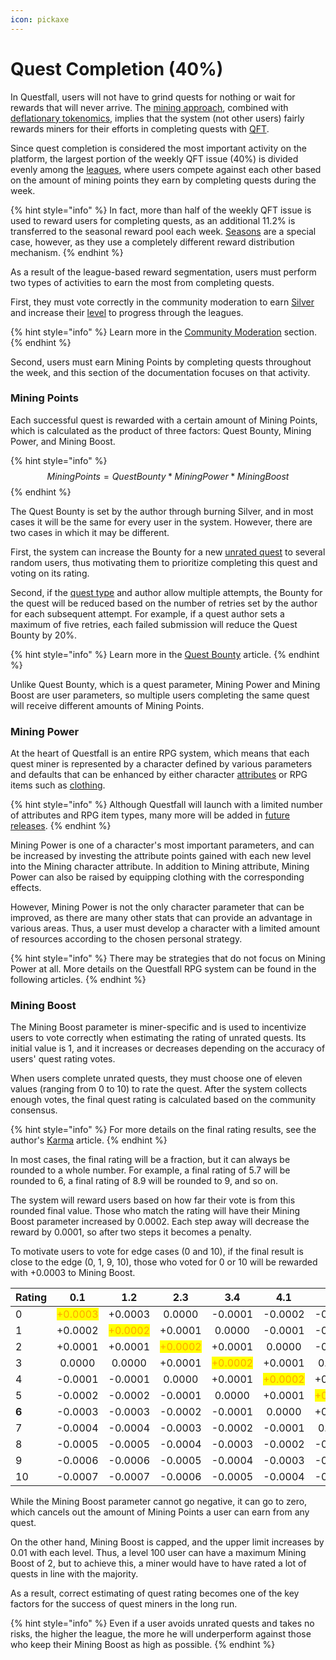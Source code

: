 ```yaml
---
icon: pickaxe
---
```


# Quest Completion (40%)

In Questfall, users will not have to grind quests for nothing or wait for rewards that will never arrive. The [mining approach](broken-reference), combined with [deflationary tokenomics](../../overview/token-burning.md), implies that the system (not other users) fairly rewards miners for their efforts in completing quests with [QFT](../../assets/questfall-tokens-qft.md).

Since quest completion is considered the most important activity on the platform, the largest portion of the weekly QFT issue (40%) is divided evenly among the [leagues](leagues.md), where users compete against each other based on the amount of mining points they earn by completing quests during the week.

{% hint style="info" %}
In fact, more than half of the weekly QFT issue is used to reward users for completing quests, as an additional 11.2% is transferred to the seasonal reward pool each week. [Seasons](../seasons-14.md) are a special case, however, as they use a completely different reward distribution mechanism.
{% endhint %}

As a result of the league-based reward segmentation, users must perform two types of activities to earn the most from completing quests.&#x20;

First, they must vote correctly in the community moderation to earn [Silver](../../assets/Silver-in-game.md) and increase their [level](levels.md) to progress through the leagues.

{% hint style="info" %}
Learn more in the [Community Moderation](../community-moderation/) section.
{% endhint %}

Second, users must earn Mining Points by completing quests throughout the week, and this section of the documentation focuses on that activity.

### Mining Points

Each successful quest is rewarded with a certain amount of Mining Points, which is calculated as the product of three factors: Quest Bounty, Mining Power, and Mining Boost.&#x20;

{% hint style="info" %}
$$MiningPoints=QuestBounty*MiningPower*MiningBoost$$
{% endhint %}

The Quest Bounty is set by the author through burning Silver, and in most cases it will be the same for every user in the system. However, there are two cases in which it may be different.

First, the system can increase the Bounty for a new [unrated quest](../quest-creation-10/karma.md) to several random users, thus motivating them to prioritize completing this quest and voting on its rating.&#x20;

Second, if the [quest type](../quest-creation-10/) and author allow multiple attempts, the Bounty for the quest will be reduced based on the number of retries set by the author for each subsequent attempt. For example, if a quest author sets a maximum of five retries, each failed submission will reduce the Quest Bounty by 20%.

{% hint style="info" %}
Learn more in the [Quest Bounty](../quest-creation-10/quest-bounty.md) article.
{% endhint %}

Unlike Quest Bounty, which is a quest parameter, Mining Power and Mining Boost are user parameters, so multiple users completing the same quest will receive different amounts of Mining Points.

### Mining Power

At the heart of Questfall is an entire RPG system, which means that each quest miner is represented by a character defined by various parameters and defaults that can be enhanced by either character [attributes](attributes.md) or RPG items such as [clothing](items.md).

{% hint style="info" %}
Although Questfall will launch with a limited number of attributes and RPG item types, many more will be added in [future releases](../../roadmap/future-versions.md).
{% endhint %}

Mining Power is one of a character's most important parameters, and can be increased by investing the attribute points gained with each new level into the Mining character attribute. In addition to Mining attribute, Mining Power can also be raised by equipping clothing with the corresponding effects.

However, Mining Power is not the only character parameter that can be improved, as there are many other stats that can provide an advantage in various areas. Thus, a user must develop a character with a limited amount of resources according to the chosen personal strategy.

{% hint style="info" %}
There may be strategies that do not focus on Mining Power at all. More details on the Questfall RPG system can be found in the following articles.
{% endhint %}

### Mining Boost

The Mining Boost parameter is miner-specific and is used to incentivize users to vote correctly when estimating the rating of unrated quests. Its initial value is 1, and it increases or decreases depending on the accuracy of users' quest rating votes.

When users complete unrated quests, they must choose one of eleven values (ranging from 0 to 10) to rate the quest. After the system collects enough votes, the final quest rating is calculated based on the community consensus.

{% hint style="info" %}
For more details on the final rating results, see the author's [Karma](../quest-creation-10/karma.md) article.
{% endhint %}

In most cases, the final rating will be a fraction, but it can always be rounded to a whole number. For example, a final rating of 5.7 will be rounded to 6, a final rating of 8.9 will be rounded to 9, and so on.

The system will reward users based on how far their vote is from this rounded final value. Those who match the rating will have their Mining Boost parameter increased by 0.0002. Each step away will decrease the reward by 0.0001, so after two steps it becomes a penalty.

To motivate users to vote for edge cases (0 and 10), if the final result is close to the edge (0, 1, 9, 10), those who voted for 0 or 10 will be rewarded with +0.0003 to Mining Boost.&#x20;

<table><thead><tr><th width="98">Rating</th><th width="87" align="center">0.1</th><th width="83" align="center">1.2</th><th width="76" align="center">2.3</th><th width="80" align="center">3.4</th><th width="83" align="center">4.1</th><th width="89" align="center">5.2</th><th width="87" align="center">6.3</th></tr></thead><tbody><tr><td>0</td><td align="center"><mark style="color:orange;">+0.0003</mark></td><td align="center">+0.0003</td><td align="center">0.0000</td><td align="center">-0.0001</td><td align="center">-0.0002</td><td align="center">-0.0003</td><td align="center">-0.0004</td></tr><tr><td>1</td><td align="center">+0.0002</td><td align="center"><mark style="color:orange;">+0.0002</mark></td><td align="center">+0.0001</td><td align="center">0.0000</td><td align="center">-0.0001</td><td align="center">-0.0002</td><td align="center">-0.0003</td></tr><tr><td>2</td><td align="center">+0.0001</td><td align="center">+0.0001</td><td align="center"><mark style="color:orange;">+0.0002</mark></td><td align="center">+0.0001</td><td align="center">0.0000</td><td align="center">-0.0001</td><td align="center">-0.0002</td></tr><tr><td>3</td><td align="center">0.0000</td><td align="center">0.0000</td><td align="center">+0.0001</td><td align="center"><mark style="color:orange;">+0.0002</mark></td><td align="center">+0.0001</td><td align="center">0.0000</td><td align="center">-0.0001</td></tr><tr><td>4</td><td align="center">-0.0001</td><td align="center">-0.0001</td><td align="center">0.0000</td><td align="center">+0.0001</td><td align="center"><mark style="color:orange;">+0.0002</mark></td><td align="center">+0.0001</td><td align="center">0.0000</td></tr><tr><td>5</td><td align="center">-0.0002</td><td align="center">-0.0002</td><td align="center">-0.0001</td><td align="center">0.0000</td><td align="center">+0.0001</td><td align="center"><mark style="color:orange;">+0.0002</mark></td><td align="center">+0.0001</td></tr><tr><td><strong>6</strong></td><td align="center">-0.0003</td><td align="center">-0.0003</td><td align="center">-0.0002</td><td align="center">-0.0001</td><td align="center">0.0000</td><td align="center">+0.0001</td><td align="center"><mark style="color:orange;">+0.0002</mark></td></tr><tr><td>7</td><td align="center">-0.0004</td><td align="center">-0.0004</td><td align="center">-0.0003</td><td align="center">-0.0002</td><td align="center">-0.0001</td><td align="center">0.0000</td><td align="center">+0.0001</td></tr><tr><td>8</td><td align="center">-0.0005</td><td align="center">-0.0005</td><td align="center">-0.0004</td><td align="center">-0.0003</td><td align="center">-0.0002</td><td align="center">-0.0001</td><td align="center">0.0000</td></tr><tr><td>9</td><td align="center">-0.0006</td><td align="center">-0.0006</td><td align="center">-0.0005</td><td align="center">-0.0004</td><td align="center">-0.0003</td><td align="center">-0.0002</td><td align="center">-0.0001</td></tr><tr><td>10</td><td align="center">-0.0007</td><td align="center">-0.0007</td><td align="center">-0.0006</td><td align="center">-0.0005</td><td align="center">-0.0004</td><td align="center">-0.0003</td><td align="center">-0.0002</td></tr></tbody></table>

While the Mining Boost parameter cannot go negative, it can go to zero, which cancels out the amount of Mining Points a user can earn from any quest.

On the other hand, Mining Boost is capped, and the upper limit increases by 0.01 with each level. Thus, a level 100 user can have a maximum Mining Boost of 2, but to achieve this, a miner would have to have rated a lot of quests in line with the majority.

As a result, correct estimating of quest rating becomes one of the key factors for the success of quest miners in the long run.&#x20;

{% hint style="info" %}
Even if a user avoids unrated quests and takes no risks, the higher the league, the more he will underperform against those who keep their Mining Boost as high as possible.
{% endhint %}
